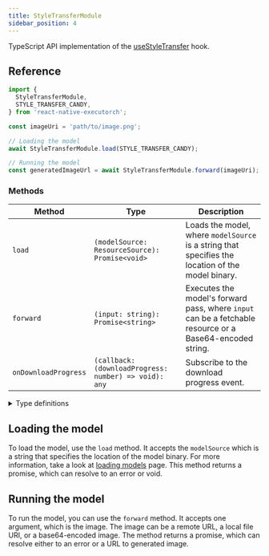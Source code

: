 ```yaml
---
title: StyleTransferModule
sidebar_position: 4
---
```


TypeScript API implementation of the [useStyleTransfer](../computer-vision/useStyleTransfer.md) hook.

## Reference

```typescript
import {
  StyleTransferModule,
  STYLE_TRANSFER_CANDY,
} from 'react-native-executorch';

const imageUri = 'path/to/image.png';

// Loading the model
await StyleTransferModule.load(STYLE_TRANSFER_CANDY);

// Running the model
const generatedImageUrl = await StyleTransferModule.forward(imageUri);
```

### Methods

| Method               | Type                                                  | Description                                                                                              |
| -------------------- | ----------------------------------------------------- | -------------------------------------------------------------------------------------------------------- |
| `load`               | `(modelSource: ResourceSource): Promise<void>`        | Loads the model, where `modelSource` is a string that specifies the location of the model binary.        |
| `forward`            | `(input: string): Promise<string>`                    | Executes the model's forward pass, where `input` can be a fetchable resource or a Base64-encoded string. |
| `onDownloadProgress` | `(callback: (downloadProgress: number) => void): any` | Subscribe to the download progress event.                                                                |

<details>
<summary>Type definitions</summary>

```typescript
type ResourceSource = string | number;
```

</details>

## Loading the model

To load the model, use the `load` method. It accepts the `modelSource` which is a string that specifies the location of the model binary. For more information, take a look at [loading models](../fundamentals/loading-models.md) page. This method returns a promise, which can resolve to an error or void.

## Running the model

To run the model, you can use the `forward` method. It accepts one argument, which is the image. The image can be a remote URL, a local file URI, or a base64-encoded image. The method returns a promise, which can resolve either to an error or a URL to generated image.
